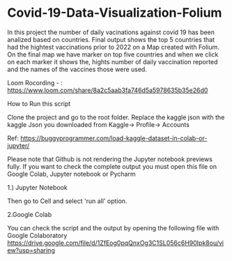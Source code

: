 # Covid-19-Data-Visualization-Folium


In this project the number of daily vacinations against covid 19 has been analized based on countries. Final output shows the top 5 countries that had the hightest vaccinations prior to 2022 on a Map created with Folium. On the final map we have marker on top five countries and when we click on each marker it shows the, hights number of daily vaccination reported and the names of the vaccines those were used.


Loom Rocording - : https://www.loom.com/share/8a2c5aab3fa746d5a5978635b35e26d0


How to Run this script


Clone the project and go to the root folder.
Replace the kaggle json with the kaggle Json you downloaded from Kaggle-> Profile-> Accounts


Ref: https://buggyprogrammer.com/load-kaggle-dataset-in-colab-or-jupyter/ 


Please note that Github is not rendering the Jupyter notebook previews fully. 
If you want to check the complete output you must open this file on Google Colab, Jupyter notebook or Pycharm


1.) Jupyter Notebook

Then go to Cell and select 'run all' option.

2.Google Colab

You can check the script and the output by opening the following file with Google Colaboratory
https://drive.google.com/file/d/1ZfEog0pqQnxOg3C1SL056c6H90Ipk8ou/view?usp=sharing

